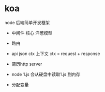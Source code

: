 # koa

node 后端简单开发框架

- 中间件
  核心 洋葱模型
- 路由
- api json ctx 
  上下文 ctx = request + response

- 简历http server
 - node 1.js 会从硬盘中读取1.js 到内存
 - 分配变量